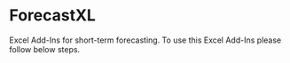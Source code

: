 # ForecastXL
Excel Add-Ins for short-term forecasting.
To use this Excel Add-Ins please follow below steps.
